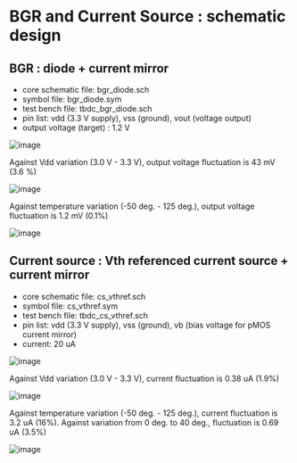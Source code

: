 # BGR and Current Source : schematic design

## BGR : diode + current mirror

- core schematic file: bgr_diode.sch
- symbol file: bgr_diode.sym
- test bench file: tbdc_bgr_diode.sch
- pin list: vdd (3.3 V supply), vss (ground), vout (voltage output)
- output voltage (target) : 1.2 V

![image](https://github.com/atuchiya/chipathon2023/assets/49263791/84613c58-23aa-4807-87c5-d8d372964450)

Against Vdd variation (3.0 V - 3.3 V), output voltage fluctuation is 43 mV (3.6 %)

![image](https://github.com/atuchiya/chipathon2023/assets/49263791/3cb59360-70e5-423d-8992-43fbc083fabc)

Against temperature variation (-50 deg. - 125 deg.), output voltage fluctuation is 1.2 mV (0.1%)

![image](https://github.com/atuchiya/chipathon2023/assets/49263791/d19f5c41-78d3-44e0-9319-8f65b84ad1bd)

## Current source : Vth referenced current source + current mirror

- core schematic file: cs_vthref.sch
- symbol file: cs_vthref.sym
- test bench file: tbdc_cs_vthref.sch
- pin list: vdd (3.3 V supply), vss (ground), vb (bias voltage for pMOS current mirror)
- current: 20 uA

![image](https://github.com/atuchiya/chipathon2023/assets/49263791/3d4f6082-c33a-4986-9ab0-b2a28a172254)

Against Vdd variation (3.0 V - 3.3 V), current fluctuation is 0.38 uA (1.9%)

![image](https://github.com/atuchiya/chipathon2023/assets/49263791/9ba7c4bc-c648-453e-81b2-08a2b0e945e7)

Against temperature variation (-50 deg. - 125 deg.), current fluctuation is 3.2 uA (16%).
Against variation from 0 deg. to 40 deg., fluctuation is 0.69 uA (3.5%)

![image](https://github.com/atuchiya/chipathon2023/assets/49263791/e4a7ebc7-c91a-4f9a-a9f6-7b5d7dd14e8f)


